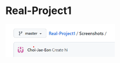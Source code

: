 # Real-Project1

<img src = "https://github.com/Choi-Jae-Eon/Real-Project1/blob/master/Screenshots/%ED%99%94%EB%A9%B4%EC%BA%A1%EC%B2%981.png?raw=true" width ='300'>
